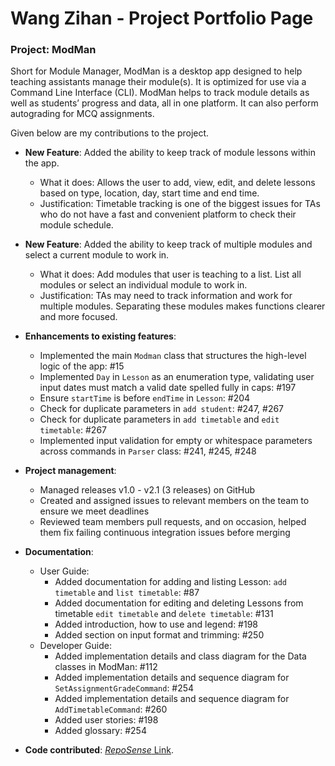 # Wang Zihan - Project Portfolio Page

### Project: ModMan
Short for Module Manager, ModMan is a desktop app designed to help teaching assistants manage their module(s).
It is optimized for use via a Command Line Interface (CLI).
ModMan helps to track module details as well as students’ progress and data, all in one platform.
It can also perform autograding for MCQ assignments.

Given below are my contributions to the project.


- **New Feature**: Added the ability to keep track of module lessons within the app.
    - What it does: Allows the user to add, view, edit, and delete lessons based on type, location, day, start time and end time.
    - Justification: Timetable tracking is one of the biggest issues for TAs who do not have a fast and convenient platform to check their module schedule.


- **New Feature**: Added the ability to keep track of multiple modules and select a current module to work in.
    - What it does: Add modules that user is teaching to a list. List all modules or select an individual module to work in.
    - Justification: TAs may need to track information and work for multiple modules. Separating these modules makes functions clearer and more focused.
    

- **Enhancements to existing features**:
    - Implemented the main `Modman` class that structures the high-level logic of the app: #15
    - Implemented `Day` in `Lesson` as an enumeration type, validating user input dates must match a valid date spelled fully in caps: #197
    - Ensure `startTime` is before `endTime` in `Lesson`: #204
    - Check for duplicate parameters in `add student`: #247, #267
    - Check for duplicate parameters in `add timetable` and `edit timetable`: #267
    - Implemented input validation for empty or whitespace parameters across commands in `Parser` class: #241, #245, #248


- **Project management**:
    - Managed releases v1.0 - v2.1 (3 releases) on GitHub
    - Created and assigned issues to relevant members on the team to ensure we meet deadlines
    - Reviewed team members pull requests, and on occasion,
      helped them fix failing continuous integration issues before merging


- **Documentation**:
    - User Guide:
        - Added documentation for adding and listing Lesson: `add timetable` and `list timetable`: #87
        - Added documentation for editing and deleting Lessons from timetable `edit timetable` and `delete timetable`: #131
        - Added introduction, how to use and legend: #198
        - Added section on input format and trimming: #250
    - Developer Guide:
        - Added implementation details and class diagram for the Data classes in ModMan: #112
        - Added implementation details and sequence diagram for `SetAssignmentGradeCommand`: #254
        - Added implementation details and sequence diagram for `AddTimetableCommand`: #260
        - Added user stories: #198
        - Added glossary: #254


- **Code contributed**: [*RepoSense* Link](https://nus-cs2113-ay2021s2.github.io/tp-dashboard/?search=zihan9485).
